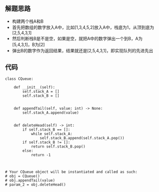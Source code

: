 ## 解题思路
 
+ 构建两个栈A和B
+ 首先把数组的数字放入A中，比如[1,3,4,5,2]放入A中，栈底为1，从顶到底为[2,5,4,3,1]
+ 然后判断栈B是不是空，如果是空，就把A中的数字弹出一个到B，A为[5,4,3,1]，B为[2]
+ 弹出B的数字作为返回结果，结果就还是[2,5,4,3,1]，即实现队列的先进先出


## 代码



```
class CQueue:

    def __init__(self):
        self.stack_A = []
        self.stack_B = []


    def appendTail(self, value: int) -> None:
        self.stack_A.append(value)


    def deleteHead(self) -> int:
        if self.stack_B == []:
            while self.stack_A:
                self.stack_B.append(self.stack_A.pop())
        if self.stack_B != []:
            return self.stack_B.pop()
        else:
            return -1 



# Your CQueue object will be instantiated and called as such:
# obj = CQueue()
# obj.appendTail(value)
# param_2 = obj.deleteHead()
```






